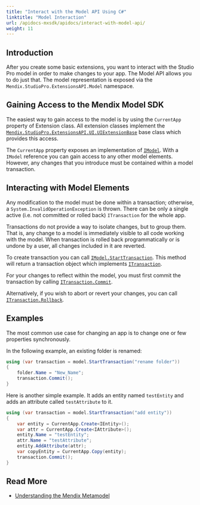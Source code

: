 ```yaml
---
title: "Interact with the Model API Using C#"
linktitle: "Model Interaction"
url: /apidocs-mxsdk/apidocs/interact-with-model-api/
weight: 11
---
```


## Introduction

After you create some basic extensions, you want to interact with the Studio Pro model in order to make changes to your app. The Model API allows you to do just that. The model representation is exposed via the `Mendix.StudioPro.ExtensionsAPI.Model` namespace.

## Gaining Access to the Mendix Model SDK

The easiest way to gain access to the model is by using the `CurrentApp` property of Extension class. All extension classes implement the [`Mendix.StudioPro.ExtensionsAPI.UI.UIExtensionBase`](https://github.com/mendix/ExtensionAPI-Samples/blob/main/API%20Reference/Mendix.StudioPro.ExtensionsAPI.UI/UIExtensionBase.md) base class which provides this access.

The `CurrentApp` property exposes an implementation of [`IModel`](https://github.com/mendix/ExtensionAPI-Samples/blob/main/API%20Reference/Mendix.StudioPro.ExtensionsAPI.Model/IModel.md). With a `IModel` reference you can gain access to any other model elements. However, any changes that you introduce must be contained within a model transaction.

## Interacting with Model Elements

Any modification to the model must be done within a transaction; otherwise, a `System.InvalidOperationException` is thrown. There can be only a single active (i.e. not committed or rolled back) `ITransaction` for the whole app.

Transactions do not provide a way to isolate changes, but to group them. That is, any change to a model is immediately visible to all code working with the model. When transaction is rolled back programmatically or is undone by a user, all changes included in it are reverted.

To create transaction you can call [`IModel.StartTransaction`](https://github.com/mendix/ExtensionAPI-Samples/blob/main/API%20Reference/Mendix.StudioPro.ExtensionsAPI.Model/IModel/StartTransaction.md). This method will return a transaction object which implements [`ITransaction`](https://github.com/mendix/ExtensionAPI-Samples/blob/main/API%20Reference/Mendix.StudioPro.ExtensionsAPI.Model/ITransaction.md).

For your changes to reflect within the model, you must first commit the transaction by calling [`ITransaction.Commit`](https://github.com/mendix/ExtensionAPI-Samples/blob/main/API%20Reference/Mendix.StudioPro.ExtensionsAPI.Model/ITransaction/Commit.md).

Alternatively, if you wish to abort or revert your changes, you can call [`ITransaction.Rollback`](https://github.com/mendix/ExtensionAPI-Samples/blob/main/API%20Reference/Mendix.StudioPro.ExtensionsAPI.Model/ITransaction/Rollback.md).

## Examples

The most common use case for changing an app is to change one or few properties synchronously.

In the following example, an existing folder is renamed:

```csharp
using (var transaction = model.StartTransaction("rename folder"))
{
    folder.Name = "New_Name";
    transaction.Commit();
}
```

Here is another simple example. It adds an entity named `testEntity` and adds an attribute called `testAttribute` to it.

```csharp
using (var transaction = model.StartTransaction("add entity"))
{
    var entity = CurrentApp.Create<IEntity>();
    var attr = CurrentApp.Create<IAttribute>();
    entity.Name = "testEntity";
    attr.Name = "testAttribute";
    entity.AddAttribute(attr);
    var copyEntity = CurrentApp.Copy(entity);
    transaction.Commit();
}
```

## Read More

* [Understanding the Mendix Metamodel](/apidocs-mxsdk/mxsdk/mendix-metamodel/)
